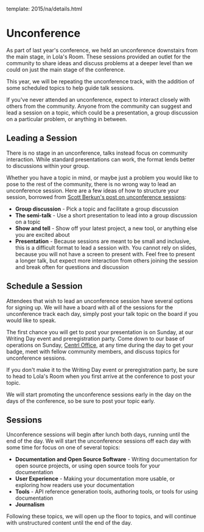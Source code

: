 template: 2015/na/details.html

# Unconference

As part of last year's conference, we held an unconference downstairs from
the main stage, in Lola's Room. These sessions provided an outlet for the
community to share ideas and discuss problems at a deeper level than we could on
just the main stage of the conference.

This year, we will be repeating the unconference track, with the addition of
some scheduled topics to help guide talk sessions.

If you've never attended an unconference, expect to interact closely with others
from the community. Anyone from the community can suggest and lead a session on
a topic, which could be a presentation, a group discussion on a particular
problem, or anything in between.

## Leading a Session

There is no stage in an unconference, talks instead focus on community
interaction. While standard presentations can work, the format lends better to
discussions within your group.

Whether you have a topic in mind, or maybe just a problem you would like to pose
to the rest of the community, there is no wrong way to lead an unconference
session. Here are a few ideas of how to structure your session, borrowed from
[Scott Berkun's post on unconference sessions][unconference-session]:

 * **Group discussion** - Pick a topic and facilitate a group discussion
 * **The semi-talk** - Use a short presentation to lead into a group discussion
   on a topic
 * **Show and tell** - Show off your latest project, a new tool, or anything
   else you are excited about
 * **Presentation** - Because sessions are meant to be small and inclusive,
   this is a difficult format to lead a session with. You cannot rely on
   slides, because you will not have a screen to present with. Feel free to
   present a longer talk, but expect more interaction from others joining the
   session and break often for questions and discussion

[unconference-session]: http://scottberkun.com/2006/how-to-run-a-great-unconference-session/

## Schedule a Session

Attendees that wish to lead an unconference session have several options for
signing up. We will have a board with all of the sessions for the unconference
track each day, simply post your talk topic on the board if you would like to
speak.

The first chance you will get to post your presentation is on Sunday, at our
Writing Day event and preregistration party. Come down to our base of operations
on Sunday, [Centrl Office][centrl], at any time during the day to get your
badge, meet with fellow community members, and discuss topics for unconference
sessions.

If you don't make it to the Writing Day event or preregistration party, be sure
to head to Lola's Room when you first arrive at the conference to post your
topic.

We will start promoting the unconference sessions early in the day on the days
of the conference, so be sure to post your topic early.

[centrl]: https://goo.gl/maps/xljmU

## Sessions

Unconference sessions will begin after lunch both days, running until the end of
the day. We will start the unconference sessions off each day with some time
for focus on one of several topics:

  * **Documentation and Open Source Software** - Writing documentation for
    open source projects, or using open source tools for your documentation
  * **User Experience** - Making your documentation more usable, or exploring
    how readers use your documentation
  * **Tools** - API reference generation tools, authoring tools, or tools
    for using documentation
  * **Journalism**

Following these topics, we will open up the floor to topics, and will continue
with unstructured content until the end of the day.
